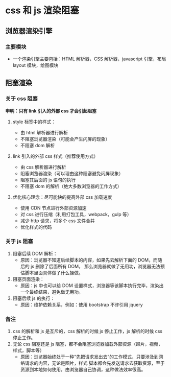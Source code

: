 # css 和 js 渲染阻塞

## 浏览器渲染引擎

### 主要模块

- 一个渲染引擎主要包括：HTML 解析器，CSS 解析器，javascript 引擎，布局 layout 模块，绘图模块

## 阻塞渲染

### 关于 css 阻塞

**申明：只有 link 引入的外部 css 才会引起阻塞**

1. style 标签中的样式：

   - 由 html 解析器进行解析
   - 不阻塞浏览器渲染（可能会产生闪屏的现象）
   - 不阻塞 dom 解析

2. link 引入的外部 css 样式（推荐使用方式）
   - 由 css 解析器进行解析
   - 阻塞浏览器渲染（可以理由这种阻塞避免闪屏现象）
   - 阻塞其后面的 js 语句的执行
   - 不阻塞 dom 的解析（绝大多数浏览器的工作方式）
3. 优化核心理念：尽可能快的提高外部 css 加载速度
   - 使用 CDN 节点进行外部资源加速
   - 对 css 进行压缩（利用打包工具，webpack，gulp 等）
   - 减少 http 请求，将多个 css 文件合并
   - 优化样式的代码

### 关于 js 阻塞

1.  阻塞后续 DOM 解析：
    - 原因：浏览器不知道后续脚本的内容，如果先去解析下面的 DOM，而随后的 js 删除了后面所有 DOM，
      那么浏览器就做了无用功，浏览器无法预估脚本里面具体做了什么操做。
2.  阻塞页面渲染：
    - 原因：js 中也可以给 DOM 设置样式，浏览器等该脚本执行完毕，渲染出一个最终结果，避免做无用功。
3.  阻塞后续 js 的执行：
    - 原因：维护依赖关系，例如：使用 bootstrap 不许引用 jquery

### 备注

1. css 的解析和 js 是互斥的，css 解析的时候 js 停止工作，js 解析的时候 css 停止工作。
2. 无论 css 阻塞还是 js 阻塞，都不会阻塞浏览器加载外部资源（蹄片，视频，样式，脚本等）
   - 原因：浏览器始终处于一种“先把请求发出去”的工作模式，只要涉及到网络请求的内容，无论是图片，样式
     脚本都会先发送请求去获取资源，至于资源到本地如何使用，由浏览器自己协调，这种做法效率很高。

